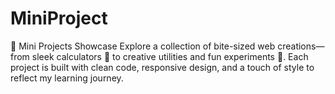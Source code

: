 # MiniProject
🧪 Mini Projects Showcase Explore a collection of bite-sized web creations—from sleek calculators 🧮 to creative utilities and fun experiments 🎨. Each project is built with clean code, responsive design, and a touch of style to reflect my learning journey.
